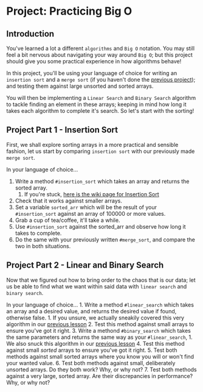 # Project: Practicing Big O

## Introduction

You've learned a lot a different `algorithms` and `Big O` notation. You may still feel a bit nervous about navigating your way around `Big O`; but this project should give you some practical experience in how algorithms behave!

In this project, you'll be using your language of choice for writing an `insertion sort` and a `merge sort` \(if you haven't done the [previous project](http://localhost:3000/courses/computer-science/lessons/a-general-view-on-algorithms)\); and testing them against large unsorted and sorted arrays.

You will then be implementing a `Linear Search` and `Binary Search` algorithm to tackle finding an element in these arrays; keeping in mind how long it takes each algorithm to complete it's search. So let's start with the sorting!

## Project Part 1 - Insertion Sort

First, we shall explore sorting arrays in a more practical and sensible fashion, let us start by comparing `insertion sort` with our previously made `merge sort`.

In your language of choice...

1. Write a method `#insertion_sort` which takes an array and returns the sorted array.
   1. If you're stuck, [here is the wiki page for Insertion Sort](https://en.wikipedia.org/wiki/Insertion_sort)
2. Check that it works against smaller arrays. 
3. Set a variable `sorted_arr` which will be the result of your `#insertion_sort` against an array of 100000 or more values.
4. Grab a cup of tea/coffee, it'll take a while.
5. Use `#insertion_sort` against the sorted\_arr and observe how long it takes to complete.
6. Do the same with your previously written `#merge_sort`, and compare the two in both situations.

## Project Part 2 - Linear and Binary Search

Now that we figured out how to bring order to the chaos that is our data; let us be able to find what we want within said data with `linear search` and `binary search`.

In your language of choice... 1. Write a method `#linear_search` which takes an array and a desired value, and returns the desired value if found, otherwise false. 1. If you unsure, we actually sneakily covered this very algorithm in our [previous lesson](http://localhost:3000/courses/computer-science/lessons/the-big-o) 2. Test this method against small arrays to ensure you've got it right. 3. Write a methond `#binary_search` which takes the same parameters and returns the same way as your `#linear_search`, 1. We also snuck this algorithm in our [previous lesson](http://localhost:3000/courses/computer-science/lessons/the-big-o) 4. Test this method against small _sorted_ arrays to ensure you've got it right. 5. Test both methods against small sorted arrays where you know you will or won't find your wanted value. 6. Test both methods against small, deliberately unsorted arrays. Do they both work? Why, or why not? 7. Test both methods against a very large, sorted array. Are their discrepancies in performance? Why, or why not?


